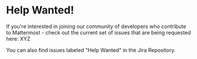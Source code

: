 # Help Wanted!

If you're interested in joining our community of developers who contribute to Mattermost - check out the current set of issues that are being requested here: XYZ

You can also find issues labeled "Help Wanted" in the Jira Repository.

